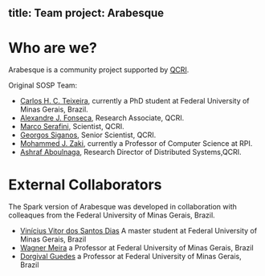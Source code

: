 title: Team
project: Arabesque
---

# Who are we?
Arabesque is a community project supported by [QCRI](http://qcri.org.qa).

Original SOSP Team:
* [Carlos H. C. Teixeira](http://homepages.dcc.ufmg.br/~carlos), currently a PhD student at Federal University of Minas Gerais, Brazil.
* [Alexandre J. Fonseca](http://www.alexjf.net), Research Associate, QCRI.
* [Marco Serafini](http://qcri.org.qa/page?a=117&pid=83&lang=en-CA), Scientist, QCRI.
* [Georgos Siganos](http://siganos.me), Senior Scientist, QCRI.
* [Mohammed J. Zaki](http://www.cs.rpi.edu/~zaki/), currently a Professor of Computer Science at RPI.
* [Ashraf Aboulnaga](http://qcri.org.qa/page?a=117&name=Ashraf_Aboulnaga&pid=110), Research Director of Distributed Systems,QCRI. 

# External Collaborators
The Spark version of Arabesque was developed in collaboration with colleaques from the Federal University of Minas Gerais, Brazil.

* [Vinícius Vitor dos Santos Dias](https://viniciusvdias.github.io/) A master student at Federal University of Minas Gerais, Brazil
* [Wagner Meira](http://www.dcc.ufmg.br/~meira/) a Professor at Federal University of Minas Gerais, Brazil 
* [Dorgival Guedes](http://homepages.dcc.ufmg.br/~dorgival/dokuwiki/doku.php) a Professor at Federal University of Minas Gerais, Brazil